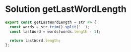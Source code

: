 # Solution getLastWordLength

```js
export const getLastWordLength = str => {
  const words = str.trim().split(' ');
  const lastWord = words[words.length - 1];

  return lastWord.length;
};
```
